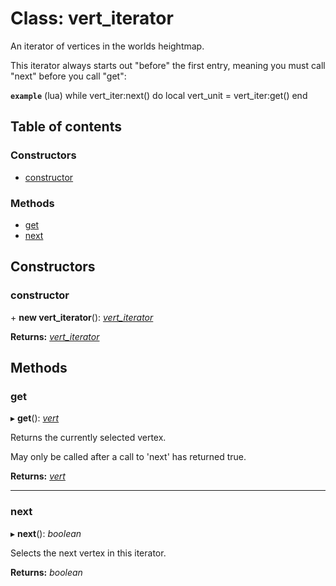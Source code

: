# Class: vert\_iterator

An iterator of vertices in the worlds heightmap.

This iterator always starts out "before" the first entry,
meaning you must call "next" before you call "get":

**`example`** (lua)
while vert_iter:next() do
   local vert_unit = vert_iter:get()
end

## Table of contents

### Constructors

- [constructor](vert_iterator.md#constructor)

### Methods

- [get](vert_iterator.md#get)
- [next](vert_iterator.md#next)

## Constructors

### constructor

\+ **new vert_iterator**(): [*vert\_iterator*](vert_iterator.md)

**Returns:** [*vert\_iterator*](vert_iterator.md)

## Methods

### get

▸ **get**(): [*vert*](vert.md)

Returns the currently selected vertex.

May only be called after a call to 'next' has returned true.

**Returns:** [*vert*](vert.md)

___

### next

▸ **next**(): *boolean*

Selects the next vertex in this iterator.

**Returns:** *boolean*
